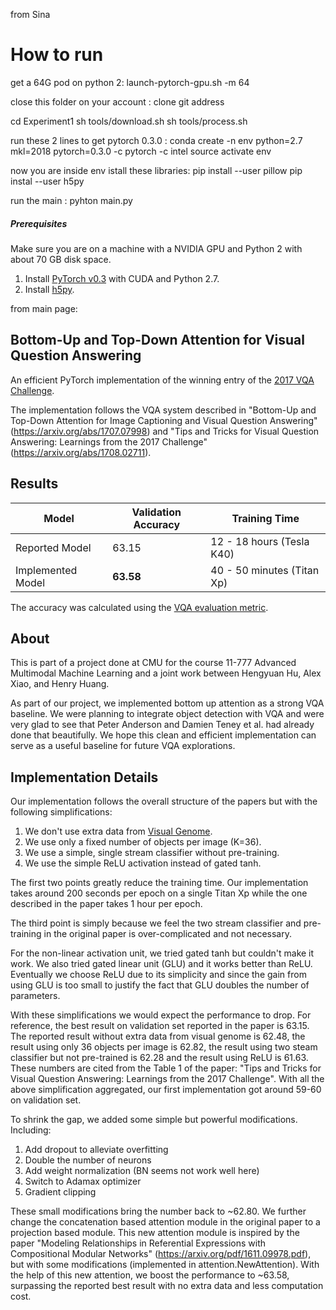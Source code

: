 from Sina
# How to run 
get a 64G pod on python 2:
launch-pytorch-gpu.sh -m 64

close this folder on your account :
clone git address

cd Experiment1
sh tools/download.sh
sh tools/process.sh

run these 2 lines to get pytorch 0.3.0 :
conda create -n env python=2.7 mkl=2018 pytorch=0.3.0 -c pytorch -c intel
source activate env

now you are inside env istall these libraries:
pip install --user pillow
pip instal --user h5py

run the main :
pyhton main.py


##### Prerequisites

Make sure you are on a machine with a NVIDIA GPU and Python 2 with about 70 GB disk space.

1. Install [PyTorch v0.3](http://pytorch.org/) with CUDA and Python 2.7.
2. Install [h5py](http://docs.h5py.org/en/latest/build.html).


from main page:
## Bottom-Up and Top-Down Attention for Visual Question Answering

An efficient PyTorch implementation of the winning entry of the [2017 VQA Challenge](http://www.visualqa.org/challenge.html).

The implementation follows the VQA system described in "Bottom-Up and
Top-Down Attention for Image Captioning and Visual Question Answering"
(https://arxiv.org/abs/1707.07998) and "Tips and Tricks for Visual
Question Answering: Learnings from the 2017 Challenge"
(https://arxiv.org/abs/1708.02711).

## Results

| Model | Validation Accuracy | Training Time
| --- | --- | -- |
| Reported Model | 63.15 | 12 - 18 hours (Tesla K40) |
| Implemented Model | **63.58** | 40 - 50 minutes (Titan Xp) |

The accuracy was calculated using the [VQA evaluation metric](http://www.visualqa.org/evaluation.html).

## About

This is part of a project done at CMU for the course 11-777
Advanced Multimodal Machine Learning and a joint work between Hengyuan Hu,
Alex Xiao, and Henry Huang.

As part of our project, we implemented bottom up attention as a strong VQA baseline. We were planning to integrate object
detection with VQA and were very glad to see that Peter Anderson and
Damien Teney et al. had already done that beautifully.
We hope this clean and
efficient implementation can serve as a useful baseline for future VQA
explorations.

## Implementation Details

Our implementation follows the overall structure of the papers but with
the following simplifications:

1. We don't use extra data from [Visual Genome](http://visualgenome.org/).
2. We use only a fixed number of objects per image (K=36).
3. We use a simple, single stream classifier without pre-training.
4. We use the simple ReLU activation instead of gated tanh.

The first two points greatly reduce the training time. Our
implementation takes around 200 seconds per epoch on a single Titan Xp while
the one described in the paper takes 1 hour per epoch.

The third point is simply because we feel the two stream classifier
and pre-training in the original paper is over-complicated and not
necessary.

For the non-linear activation unit, we tried gated tanh but couldn't
make it work. We also tried gated linear unit (GLU) and it works better than
ReLU. Eventually we choose ReLU due to its simplicity and since the gain
from using GLU is too small to justify the fact that GLU doubles the
number of parameters.

With these simplifications we would expect the performance to drop. For
reference, the best result on validation set reported in the paper is
63.15. The reported result without extra data from visual genome is
62.48, the result using only 36 objects per image is 62.82, the result
using two steam classifier but not pre-trained is 62.28 and the result
using ReLU is 61.63. These numbers are cited from the Table 1 of the
paper: "Tips and Tricks for Visual Question Answering: Learnings from
the 2017 Challenge". With all the above simplification aggregated, our
first implementation got around 59-60 on validation set.

To shrink the gap, we added some simple but powerful
modifications. Including:

1. Add dropout to alleviate overfitting
2. Double the number of neurons
3. Add weight normalization (BN seems not work well here)
4. Switch to Adamax optimizer
5. Gradient clipping

These small modifications bring the number back to ~62.80.  We further
change the concatenation based attention module in the original paper
to a projection based module. This new attention module is inspired by
the paper "Modeling Relationships in Referential Expressions with
Compositional Modular Networks"
(https://arxiv.org/pdf/1611.09978.pdf), but with some modifications
(implemented in attention.NewAttention).  With
the help of this new attention, we boost the performance to ~63.58,
surpassing the reported best result with no extra data and less
computation cost.

